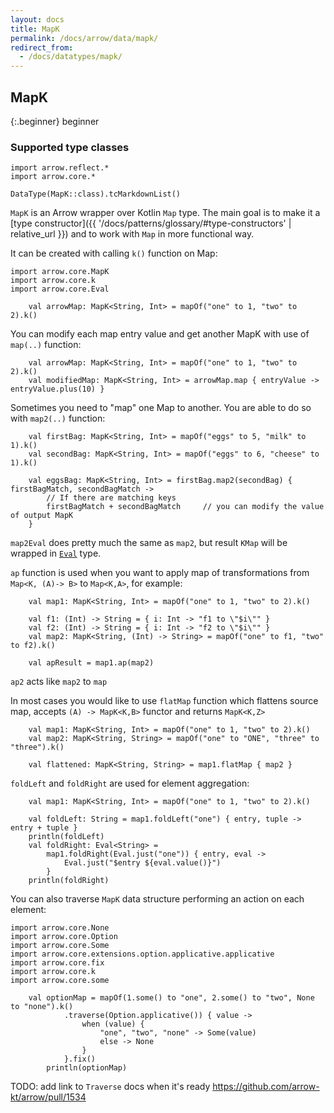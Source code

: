 ```yaml
---
layout: docs
title: MapK
permalink: /docs/arrow/data/mapk/
redirect_from:
  - /docs/datatypes/mapk/
---
```


## MapK

{:.beginner}
beginner

### Supported type classes

```kotlin:ank:replace
import arrow.reflect.*
import arrow.core.*

DataType(MapK::class).tcMarkdownList()
```

`MapK` is an Arrow wrapper over Kotlin `Map` type. The main goal is to make it a [type constructor]({{ '/docs/patterns/glossary/#type-constructors' | relative_url }})
and to work with `Map` in more functional way.

It can be created with calling `k()` function on Map:

```kotlin:ank
import arrow.core.MapK
import arrow.core.k
import arrow.core.Eval

    val arrowMap: MapK<String, Int> = mapOf("one" to 1, "two" to 2).k()
```

You can modify each map entry value and get another MapK with use of `map(..)` function:

```kotlin:ank
    val arrowMap: MapK<String, Int> = mapOf("one" to 1, "two" to 2).k()
    val modifiedMap: MapK<String, Int> = arrowMap.map { entryValue -> entryValue.plus(10) }
```

Sometimes you need to "map" one Map to another. You are able to do so with `map2(..)` function:

```kotlin:ank
    val firstBag: MapK<String, Int> = mapOf("eggs" to 5, "milk" to 1).k()
    val secondBag: MapK<String, Int> = mapOf("eggs" to 6, "cheese" to 1).k()
    
    val eggsBag: MapK<String, Int> = firstBag.map2(secondBag) { firstBagMatch, secondBagMatch ->
        // If there are matching keys
        firstBagMatch + secondBagMatch     // you can modify the value of output MapK
    }
```

`map2Eval` does pretty much the same as `map2`, but result `KMap` will be wrapped in [`Eval`](https://arrow-kt.io/docs/arrow/core/eval/#eval) type.

`ap` function is used when you want to apply map of transformations from `Map<K, (A)-> B>` to `Map<K,A>`, for example:

```kotlin:ank
    val map1: MapK<String, Int> = mapOf("one" to 1, "two" to 2).k()
    
    val f1: (Int) -> String = { i: Int -> "f1 to \"$i\"" }
    val f2: (Int) -> String = { i: Int -> "f2 to \"$i\"" }
    val map2: MapK<String, (Int) -> String> = mapOf("one" to f1, "two" to f2).k()
    
    val apResult = map1.ap(map2)
``` 
`ap2` acts like `map2` to `map`

In most cases you would like to use `flatMap` function which flattens source map, accepts `(A) -> MapK<K,B>` functor and returns `MapK<K,Z>`

```kotlin:ank
    val map1: MapK<String, Int> = mapOf("one" to 1, "two" to 2).k()
    val map2: MapK<String, String> = mapOf("one" to "ONE", "three" to "three").k()
    
    val flattened: MapK<String, String> = map1.flatMap { map2 }
```

`foldLeft` and `foldRight` are used for element aggregation:

```kotlin:ank
    val map1: MapK<String, Int> = mapOf("one" to 1, "two" to 2).k()

    val foldLeft: String = map1.foldLeft("one") { entry, tuple -> entry + tuple }
    println(foldLeft)
    val foldRight: Eval<String> =
        map1.foldRight(Eval.just("one")) { entry, eval ->
            Eval.just("$entry ${eval.value()}")
        }
    println(foldRight)
```

You can also traverse `MapK` data structure performing an action on each element:

```kotlin:ank:playground
import arrow.core.None
import arrow.core.Option
import arrow.core.Some
import arrow.core.extensions.option.applicative.applicative
import arrow.core.fix
import arrow.core.k
import arrow.core.some

    val optionMap = mapOf(1.some() to "one", 2.some() to "two", None to "none").k()
            .traverse(Option.applicative()) { value ->
                when (value) {
                    "one", "two", "none" -> Some(value)
                    else -> None
                }
            }.fix()
        println(optionMap)
``` 

TODO: add link to `Traverse` docs when it's ready https://github.com/arrow-kt/arrow/pull/1534
